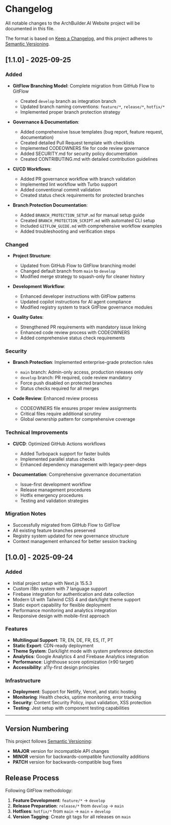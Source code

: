 # Changelog

All notable changes to the ArchBuilder.AI Website project will be documented in this file.

The format is based on [Keep a Changelog](https://keepachangelog.com/en/1.0.0/), and this project adheres to [Semantic Versioning](https://semver.org/spec/v2.0.0.html).

## [1.1.0] - 2025-09-25

### Added
- **GitFlow Branching Model**: Complete migration from GitHub Flow to GitFlow
  - Created `develop` branch as integration branch
  - Updated branch naming conventions: `feature/*`, `release/*`, `hotfix/*`
  - Implemented proper branch protection strategy

- **Governance & Documentation**:
  - Added comprehensive Issue templates (bug report, feature request, documentation)
  - Created detailed Pull Request template with checklists
  - Implemented CODEOWNERS file for code review governance
  - Added SECURITY.md for security policy documentation
  - Created CONTRIBUTING.md with detailed contribution guidelines

- **CI/CD Workflows**:
  - Added PR governance workflow with branch validation
  - Implemented lint workflow with Turbo support
  - Added conventional commit validation
  - Created status check requirements for protected branches

- **Branch Protection Documentation**:
  - Added `BRANCH_PROTECTION_SETUP.md` for manual setup guide
  - Created `BRANCH_PROTECTION_SCRIPT.md` with automated CLI setup
  - Included `GITFLOW_GUIDE.md` with comprehensive workflow examples
  - Added troubleshooting and verification steps

### Changed
- **Project Structure**: 
  - Updated from GitHub Flow to GitFlow branching model
  - Changed default branch from `main` to `develop`
  - Modified merge strategy to squash-only for cleaner history

- **Development Workflow**:
  - Enhanced developer instructions with GitFlow patterns
  - Updated copilot instructions for AI agent compliance
  - Modified registry system to track GitFlow governance modules

- **Quality Gates**:
  - Strengthened PR requirements with mandatory issue linking
  - Enhanced code review process with CODEOWNERS
  - Added comprehensive status check requirements

### Security
- **Branch Protection**: Implemented enterprise-grade protection rules
  - `main` branch: Admin-only access, production releases only
  - `develop` branch: PR required, code review mandatory
  - Force push disabled on protected branches
  - Status checks required for all merges

- **Code Review**: Enhanced review process
  - CODEOWNERS file ensures proper review assignments
  - Critical files require additional scrutiny
  - Global ownership pattern for comprehensive coverage

### Technical Improvements
- **CI/CD**: Optimized GitHub Actions workflows
  - Added Turbopack support for faster builds
  - Implemented parallel status checks
  - Enhanced dependency management with legacy-peer-deps

- **Documentation**: Comprehensive governance documentation
  - Issue-first development workflow
  - Release management procedures
  - Hotfix emergency procedures
  - Testing and validation strategies

### Migration Notes
- Successfully migrated from GitHub Flow to GitFlow
- All existing feature branches preserved
- Registry system updated for new governance structure
- Context management enhanced for better session tracking

## [1.0.0] - 2025-09-24

### Added
- Initial project setup with Next.js 15.5.3
- Custom i18n system with 7 language support
- Firebase integration for authentication and data collection
- Modern UI with Tailwind CSS 4 and dark/light theme support
- Static export capability for flexible deployment
- Performance monitoring and analytics integration
- Responsive design with mobile-first approach

### Features
- **Multilingual Support**: TR, EN, DE, FR, ES, IT, PT
- **Static Export**: CDN-ready deployment
- **Theme System**: Dark/light mode with system preference detection
- **Analytics**: Google Analytics 4 and Firebase Analytics integration
- **Performance**: Lighthouse score optimization (≥90 target)
- **Accessibility**: a11y-first design principles

### Infrastructure
- **Deployment**: Support for Netlify, Vercel, and static hosting
- **Monitoring**: Health checks, uptime monitoring, error tracking
- **Security**: Content Security Policy, input validation, XSS protection
- **Testing**: Jest setup with component testing capabilities

---

## Version Numbering

This project follows [Semantic Versioning](https://semver.org/):

- **MAJOR** version for incompatible API changes
- **MINOR** version for backwards-compatible functionality additions  
- **PATCH** version for backwards-compatible bug fixes

## Release Process

Following GitFlow methodology:

1. **Feature Development**: `feature/*` → `develop`
2. **Release Preparation**: `release/*` from `develop` → `main`
3. **Hotfixes**: `hotfix/*` from `main` → `main` + `develop`
4. **Version Tagging**: Create git tags for all releases on `main`